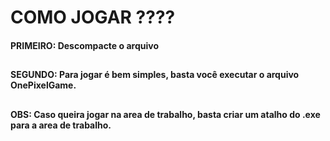 # COMO JOGAR ????

#### PRIMEIRO: Descompacte o arquivo

 ##

#### SEGUNDO: Para jogar é bem simples, basta você executar o arquivo OnePixelGame.

 ##

#### OBS: Caso queira jogar na area de trabalho, basta criar um atalho do .exe para a area de trabalho.
